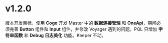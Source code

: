 # v1.2.0

版本开发目标，使用 **Cogo** 开发 Master 中的 **数据连接管理** 和 **OneApi**，期间必须完善 **Button** 组件和 **Input** 组件，并修改 Voyager 遇到的问题。PQL 只增加 **字符串函数** 和 **Debug 日志美化** 功能。Keeper 不动。